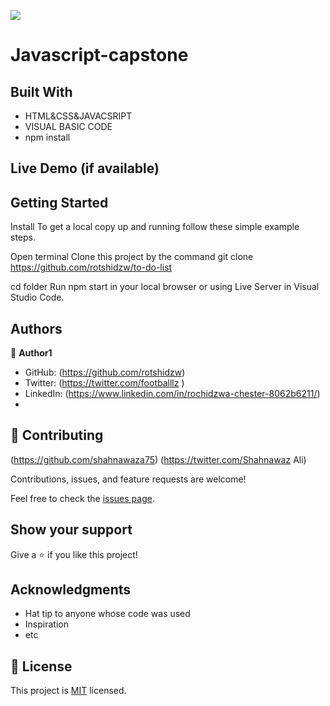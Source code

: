![](https://img.shields.io/badge/Microverse-blueviolet)

# Javascript-capstone

## Built With

- HTML&CSS&JAVACSRIPT
- VISUAL BASIC CODE
- npm install

## Live Demo (if available)




## Getting Started



Install
To get a local copy up and running follow these simple example steps.

Open terminal
Clone this project by the command git clone https://github.com/rotshidzw/to-do-list

cd <clone> folder
Run npm start in your local browser or using Live Server in Visual Studio Code.

## Authors

👤 **Author1**

- GitHub: (https://github.com/rotshidzw)
- Twitter: (https://twitter.com/footballlz )
- LinkedIn: (https://www.linkedin.com/in/rochidzwa-chester-8062b6211/)
-

## 🤝 Contributing

(https://github.com/shahnawaza75)
(https://twitter.com/Shahnawaz Ali)

Contributions, issues, and feature requests are welcome!

Feel free to check the [issues page](../../issues/).

## Show your support

Give a ⭐️ if you like this project!

## Acknowledgments

- Hat tip to anyone whose code was used
- Inspiration
- etc

## 📝 License

This project is [MIT](./MIT.md) licensed.

